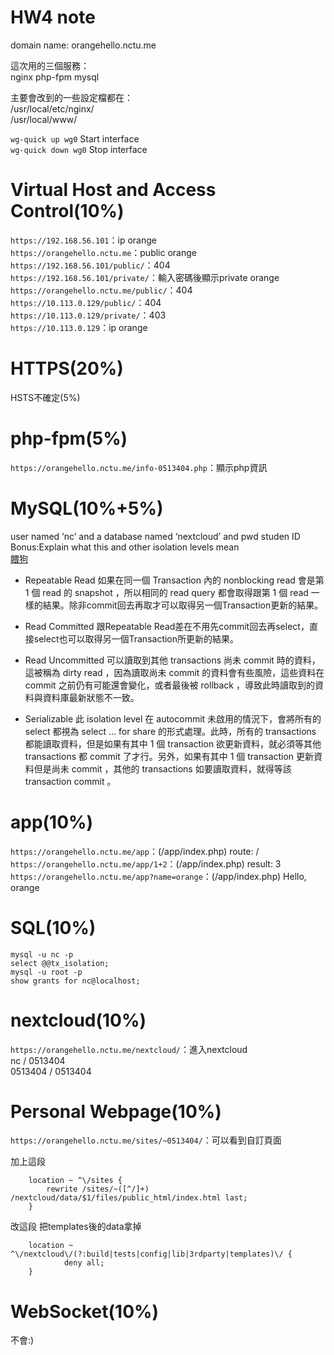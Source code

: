 HW4 note
===

domain name: orangehello.nctu.me  

這次用的三個服務：  
nginx
php-fpm
mysql

主要會改到的一些設定檔都在：  
/usr/local/etc/nginx/  
/usr/local/www/  

`wg-quick up wg0` Start interface  
`wg-quick down wg0` Stop interface  

Virtual Host  and Access Control(10%)
===
`https://192.168.56.101`：ip orange  
`https://orangehello.nctu.me`：public orange  
`https://192.168.56.101/public/`：404  
`https://192.168.56.101/private/`：輸入密碼後顯示private orange  
`https://orangehello.nctu.me/public/`：404  
`https://10.113.0.129/public/`：404  
`https://10.113.0.129/private/`：403  
`https://10.113.0.129`：ip orange   

HTTPS(20%)
===
HSTS不確定(5%)  


php-fpm(5%)
===
`https://orangehello.nctu.me/info-0513404.php`：顯示php資訊  


MySQL(10%+5%)
===
user named ‘nc’ and a database named ‘nextcloud’ and pwd studen ID  
Bonus:Explain what this and other isolation levels mean   
[餵狗](https://myapollo.com.tw/zh-tw/database-transaction-isolation-levels/)

* Repeatable Read
如果在同一個 Transaction 內的 nonblocking read 會是第 1 個 read 的 snapshot ，所以相同的 read query 都會取得跟第 1 個 read 一樣的結果。除非commit回去再取才可以取得另一個Transaction更新的結果。  

* Read Committed
跟Repeatable Read差在不用先commit回去再select，直接select也可以取得另一個Transaction所更新的結果。  

* Read Uncommitted
可以讀取到其他 transactions 尚未 commit 時的資料，這被稱為 dirty read ，因為讀取尚未 commit 的資料會有些風險，這些資料在 commit 之前仍有可能還會變化，或者最後被 rollback ，導致此時讀取到的資料與資料庫最新狀態不一致。  

* Serializable
此 isolation level 在 autocommit 未啟用的情況下，會將所有的 select 都視為 select ... for share 的形式處理。此時，所有的 transactions 都能讀取資料，但是如果有其中 1 個 transaction 欲更新資料，就必須等其他 transactions 都 commit 了才行。另外，如果有其中 1 個 transaction 更新資料但是尚未 commit ，其他的 transactions 如要讀取資料，就得等該 transaction commit 。

app(10%)
===
`https://orangehello.nctu.me/app`：(/app/index.php) route: /  
`https://orangehello.nctu.me/app/1+2`：(/app/index.php) result: 3  
`https://orangehello.nctu.me/app?name=orange`：(/app/index.php) Hello, orange  

SQL(10%)
===
`mysql -u nc -p`  
`select @@tx_isolation;`  
`mysql -u root -p`  
`show grants for nc@localhost;`  


nextcloud(10%)
===
`https://orangehello.nctu.me/nextcloud/`：進入nextcloud  
nc / 0513404  
0513404 / 0513404  

Personal Webpage(10%)
===
`https://orangehello.nctu.me/sites/~0513404/`：可以看到自訂頁面

加上這段  
```
	location ~ ^\/sites {
		rewrite /sites/~([^/]+) /nextcloud/data/$1/files/public_html/index.html last;
	}
```
改這段 把templates後的data拿掉  
```
    location ~ ^\/nextcloud\/(?:build|tests|config|lib|3rdparty|templates)\/ {
            deny all;
    }
```
WebSocket(10%)
===
不會:)  

 